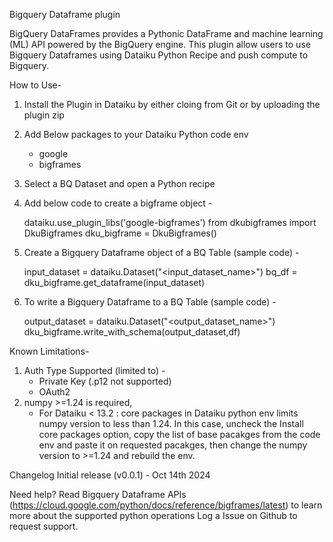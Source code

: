 Bigquery Dataframe plugin

BigQuery DataFrames provides a Pythonic DataFrame and machine learning (ML) API powered by the BigQuery engine. This plugin allow users to use Bigquery Dataframes using Dataiku Python Recipe and push compute to Bigquery.

How to Use-

1. Install the Plugin in Dataiku by either cloing from Git or by uploading the plugin zip
2. Add Below packages to your Dataiku Python code env
    - google
    - bigframes
2. Select a BQ Dataset and open a Python recipe
4. Add below code to create a bigframe object -
    
    dataiku.use_plugin_libs('google-bigframes')
    from dkubigframes import DkuBigframes
    dku_bigframe = DkuBigframes()   

5. Create a Bigquery Dataframe object of a BQ Table (sample code) -

    input_dataset = dataiku.Dataset("<input_dataset_name>")
    bq_df = dku_bigframe.get_dataframe(input_dataset)

6. To write a Bigquery Dataframe to a BQ Table (sample code) - 

    output_dataset = dataiku.Dataset("<output_dataset_name>")
    dku_bigframe.write_with_schema(output_dataset,df)

Known Limitations-

1. Auth Type Supported (limited to) -
    - Private Key (.p12 not supported)
    - OAuth2
2. numpy >=1.24 is required, 
    - For Dataiku < 13.2 : core packages in Dataiku python env limits numpy version to less than 1.24. In this case, uncheck the Install core packages option, copy the list of base pacakges from the code env and paste it on requested pacakges, then change the numpy version to >=1.24 and rebuild the env.

Changelog
Initial release (v0.0.1) - Oct 14th 2024

Need help?
Read Bigquery Dataframe APIs (https://cloud.google.com/python/docs/reference/bigframes/latest) to learn more about the supported python operations
Log a Issue on Github to request support.
